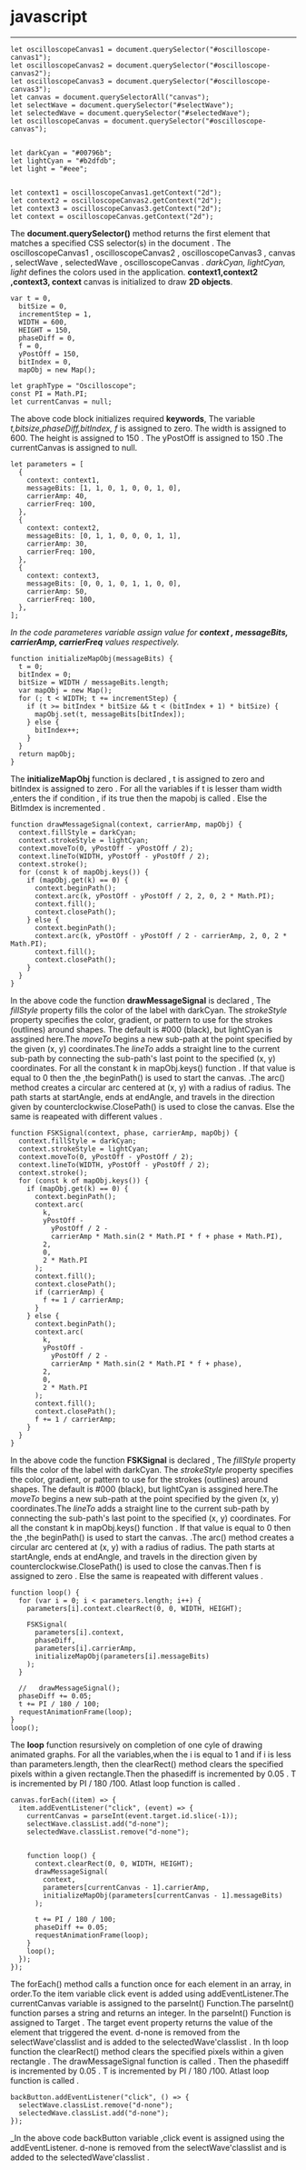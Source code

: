 # javascript
---
```
let oscilloscopeCanvas1 = document.querySelector("#oscilloscope-canvas1");
let oscilloscopeCanvas2 = document.querySelector("#oscilloscope-canvas2");
let oscilloscopeCanvas3 = document.querySelector("#oscilloscope-canvas3");
let canvas = document.querySelectorAll("canvas");
let selectWave = document.querySelector("#selectWave");
let selectedWave = document.querySelector("#selectedWave");
let oscilloscopeCanvas = document.querySelector("#oscilloscope-canvas");


let darkCyan = "#00796b";
let lightCyan = "#b2dfdb";
let light = "#eee";


let context1 = oscilloscopeCanvas1.getContext("2d");
let context2 = oscilloscopeCanvas2.getContext("2d");
let context3 = oscilloscopeCanvas3.getContext("2d");
let context = oscilloscopeCanvas.getContext("2d");

```
The **document.querySelector()** method returns the first element that matches a specified CSS selector(s) in the document . The oscilloscopeCanvas1 , oscilloscopeCanvas2 , oscilloscopeCanvas3 , canvas , selectWave , selectedWave , oscilloscopeCanvas . *darkCyan, lightCyan, light* defines the colors used in the application. **context1,context2 ,context3, context** canvas is initialized to draw **2D objects**.

```
var t = 0,
  bitSize = 0,
  incrementStep = 1,
  WIDTH = 600,
  HEIGHT = 150,
  phaseDiff = 0,
  f = 0,
  yPostOff = 150,
  bitIndex = 0,
  mapObj = new Map();

let graphType = "Oscilloscope";
const PI = Math.PI;
let currentCanvas = null;
```
The above code block initializes required **keywords**, The variable *t,bitsize,phaseDiff,bitIndex, f* is assigned to zero. The width is assigned to 600. The height is assigned to 150 . The yPostOff is assigned to 150 .The currentCanvas  is assigned to null.

```
let parameters = [
  {
    context: context1,
    messageBits: [1, 1, 0, 1, 0, 0, 1, 0],
    carrierAmp: 40,
    carrierFreq: 100,
  },
  {
    context: context2,
    messageBits: [0, 1, 1, 0, 0, 0, 1, 1],
    carrierAmp: 30,
    carrierFreq: 100,
  },
  {
    context: context3,
    messageBits: [0, 0, 1, 0, 1, 1, 0, 0],
    carrierAmp: 50,
    carrierFreq: 100,
  },
];
```
_In the  code parameteres variable assign value for **context , messageBits,  carrierAmp, carrierFreq** values respectively._

```
function initializeMapObj(messageBits) {
  t = 0;
  bitIndex = 0;
  bitSize = WIDTH / messageBits.length;
  var mapObj = new Map();
  for (; t < WIDTH; t += incrementStep) {
    if (t >= bitIndex * bitSize && t < (bitIndex + 1) * bitSize) {
      mapObj.set(t, messageBits[bitIndex]);
    } else {
      bitIndex++;
    }
  }
  return mapObj;
}
```
The **initializeMapObj** function is declared , t is assigned to zero and bitIndex is assigned to zero . For all the variables if t is lesser tham width ,enters the if condition , if its true then the mapobj is called . Else the BitImdex is incremented .

```
function drawMessageSignal(context, carrierAmp, mapObj) {
  context.fillStyle = darkCyan;
  context.strokeStyle = lightCyan;
  context.moveTo(0, yPostOff - yPostOff / 2);
  context.lineTo(WIDTH, yPostOff - yPostOff / 2);
  context.stroke();
  for (const k of mapObj.keys()) {
    if (mapObj.get(k) == 0) {
      context.beginPath();
      context.arc(k, yPostOff - yPostOff / 2, 2, 0, 2 * Math.PI);
      context.fill();
      context.closePath();
    } else {
      context.beginPath();
      context.arc(k, yPostOff - yPostOff / 2 - carrierAmp, 2, 0, 2 * Math.PI);
      context.fill();
      context.closePath();
    }
  }
}
```
In the above code the function **drawMessageSignal** is declared , The *fillStyle* property fills the color of the label with darkCyan.
The *strokeStyle* property specifies the color, gradient, or pattern to use for the strokes (outlines) around shapes. The default is #000 (black), but lightCyan is assgined here.The *moveTo* begins a new sub-path at the point specified by the given (x, y) coordinates.The *lineTo* adds a straight line to the current sub-path by connecting the sub-path's last point to the specified (x, y) coordinates. For all the constant k in  mapObj.keys() function . If that value is equal to 0 then the ,the beginPath() is used to start the canvas. .The arc() method creates a circular arc centered at (x, y) with a radius of radius. The path starts at startAngle, ends at endAngle, and travels in the direction given by counterclockwise.ClosePath() is used to close the canvas. Else the same is reapeated with different values .

```
function FSKSignal(context, phase, carrierAmp, mapObj) {
  context.fillStyle = darkCyan;
  context.strokeStyle = lightCyan;
  context.moveTo(0, yPostOff - yPostOff / 2);
  context.lineTo(WIDTH, yPostOff - yPostOff / 2);
  context.stroke();
  for (const k of mapObj.keys()) {
    if (mapObj.get(k) == 0) {
      context.beginPath();
      context.arc(
        k,
        yPostOff -
          yPostOff / 2 -
          carrierAmp * Math.sin(2 * Math.PI * f + phase + Math.PI),
        2,
        0,
        2 * Math.PI
      );
      context.fill();
      context.closePath();
      if (carrierAmp) {
        f += 1 / carrierAmp;
      }
    } else {
      context.beginPath();
      context.arc(
        k,
        yPostOff -
          yPostOff / 2 -
          carrierAmp * Math.sin(2 * Math.PI * f + phase),
        2,
        0,
        2 * Math.PI
      );
      context.fill();
      context.closePath();
      f += 1 / carrierAmp;
    }
  }
}
```
In the above code the function **FSKSignal** is declared , The *fillStyle* property fills the color of the label with darkCyan.
The *strokeStyle* property specifies the color, gradient, or pattern to use for the strokes (outlines) around shapes. The default is #000 (black), but lightCyan is assgined here.The *moveTo* begins a new sub-path at the point specified by the given (x, y) coordinates.The *lineTo* adds a straight line to the current sub-path by connecting the sub-path's last point to the specified (x, y) coordinates. For all the constant k in  mapObj.keys() function . If that value is equal to 0 then the ,the beginPath() is used to start the canvas. .The arc() method creates a circular arc centered at (x, y) with a radius of radius. The path starts at startAngle, ends at endAngle, and travels in the direction given by counterclockwise.ClosePath() is used to close the canvas.Then f is assigned to zero . Else the same is reapeated with different values .

```
function loop() {
  for (var i = 0; i < parameters.length; i++) {
    parameters[i].context.clearRect(0, 0, WIDTH, HEIGHT);

    FSKSignal(
      parameters[i].context,
      phaseDiff,
      parameters[i].carrierAmp,
      initializeMapObj(parameters[i].messageBits)
    );
  }

  //   drawMessageSignal();
  phaseDiff += 0.05;
  t += PI / 180 / 100;
  requestAnimationFrame(loop);
}
loop();
```
The **loop** function resursively on completion of one cyle of drawing animated graphs. For all the variables,when the i is equal to 1 and if  i is less than parameters.length, then the clearRect() method clears the specified pixels within a given rectangle.Then the phasediff is incremented by 0.05 . T is incremented by PI / 180 /100. Atlast loop function is called .

```
canvas.forEach((item) => {
  item.addEventListener("click", (event) => {
    currentCanvas = parseInt(event.target.id.slice(-1));
    selectWave.classList.add("d-none");
    selectedWave.classList.remove("d-none");

    
    function loop() {
      context.clearRect(0, 0, WIDTH, HEIGHT);
      drawMessageSignal(
        context,
        parameters[currentCanvas - 1].carrierAmp,
        initializeMapObj(parameters[currentCanvas - 1].messageBits)
      );

      t += PI / 180 / 100;
      phaseDiff += 0.05;
      requestAnimationFrame(loop);
    }
    loop();
  });
});
```
The forEach() method calls a function once for each element in an array, in order.To the item variable  click event is added using addEventListener.The  currentCanvas  variable is assigned to the parseInt() Function.The  parseInt()  function  parses  a  string  and  returns  an  integer.  In the parseInt() Function  is assigned to Target . The  target  event property  returns  the value  of  the  element  that  triggered  the  event.  d-none is removed from the  selectWave'classlist  and  is added to the  selectedWave'classlist . In th  loop function the clearRect() method clears the specified pixels within a given rectangle . The drawMessageSignal function is called . Then the phasediff is incremented by 0.05 . T is incremented by PI / 180 /100. Atlast loop function is called .

```
backButton.addEventListener("click", () => {
  selectWave.classList.remove("d-none");
  selectedWave.classList.add("d-none");
});
```
_In the above  code backButton variable ,click event is assigned using the addEventListener. d-none is removed from the  selectWave'classlist  and  is added to the  selectedWave'classlist .

